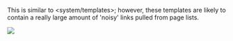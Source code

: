 This is similar to <system/templates>; however, these templates are likely to contain a really large amount of 'noisy' links pulled from page lists.

![](system/templates/dir)
